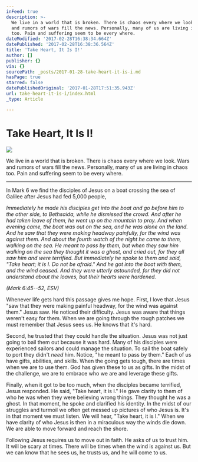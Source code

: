 ```yaml
---
inFeed: true
description: >-
  We live in a world that is broken. There is chaos every where we look. Wars
  and rumors of wars fill the news. Personally, many of us are living in chaos
  too. Pain and suffering seem to be every where.
dateModified: '2017-02-28T16:38:34.664Z'
datePublished: '2017-02-28T16:38:36.564Z'
title: 'Take Heart, It Is I!'
author: []
publisher: {}
via: {}
sourcePath: _posts/2017-01-28-take-heart-it-is-i.md
hasPage: true
starred: false
datePublishedOriginal: '2017-01-28T17:51:35.943Z'
url: take-heart-it-is-i/index.html
_type: Article

---
```

# Take Heart, It Is I!
![](https://the-grid-user-content.s3-us-west-2.amazonaws.com/c1dd6999-ffaa-4d75-8530-77e5458e439c.jpg)

We live in a world that is broken. There is chaos every where we look. Wars and rumors of wars fill the news. Personally, many of us are living in chaos too. Pain and suffering seem to be every where.

---

In Mark 6 we find the disciples of Jesus on a boat crossing the sea of Galilee after Jesus had fed 5,000 people,

_Immediately he made his disciples get into the boat and go before him to the other side, to Bethsaida, while he dismissed the crowd. And after he had taken leave of them, he went up on the mountain to pray. And when evening came, the boat was out on the sea, and he was alone on the land. And he saw that they were making headway painfully, for the wind was against them. And about the fourth watch of the night he came to them, walking on the sea. He meant to pass by them, but when they saw him walking on the sea they thought it was a ghost, and cried out, for they all saw him and were terrified. But immediately he spoke to them and said, "Take heart; it is I. Do not be afraid." And he got into the boat with them, and the wind ceased. And they were utterly astounded, for they did not understand about the loaves, but their hearts were hardened._

_(Mark 6:45--52, ESV)_

Whenever life gets hard this passage gives me hope. First, I love that Jesus "saw that they were making painful headway, for the wind was against them." Jesus saw. He noticed their difficulty. Jesus was aware that things weren't easy for them. When we are going through the rough patches we must remember that Jesus sees us. He knows that it's hard.

Second, he trusted that they could handle the situation. Jesus was not just going to bail them out because it was hard. Many of his disciples were experienced sailors and could manage the situation. To sail the boat safely to port they didn't _need_ him. Notice, "he meant to pass by them." Each of us have gifts, abilities, and skills. When the going gets tough, there are times when we are to use them. God has given these to us as gifts. In the midst of the challenge, we are to embrace who we are and leverage these gifts.

Finally, when it got to be too much, when the disciples became terrified, Jesus responded. He said, "Take heart, it is I." He gave clarity to them of who he was when they were believing wrong things. They thought he was a ghost. In that moment, he spoke and clarified his identity. In the midst of our struggles and turmoil we often get messed up pictures of who Jesus is. It's in that moment we must listen. We will hear, "Take heart, it is I." When we have clarity of who Jesus is then in a miraculous way the winds die down. We are able to move forward and reach the shore.

Following Jesus requires us to move out in faith. He asks of us to trust him. It will be scary at times. There will be times when the wind is against us. But we can know that he sees us, he trusts us, and he will come to us.